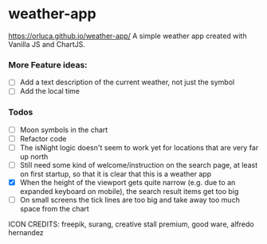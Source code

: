 # weather-app

https://orluca.github.io/weather-app/
A simple weather app created with Vanilla JS and ChartJS.

### More Feature ideas:

- [ ] Add a text description of the current weather, not just the symbol
- [ ] Add the local time

### Todos

- [ ] Moon symbols in the chart
- [ ] Refactor code
- [ ] The isNight logic doesn't seem to work yet for locations that are very far up north
- [ ] Still need some kind of welcome/instruction on the search page, at least on first startup, so that it is clear that this is a weather app
- [x] When the height of the viewport gets quite narrow (e.g. due to an expanded keyboard on mobile), the search result items get too big
- [ ] On small screens the tick lines are too big and take away too much space from the chart

ICON CREDITS: freepik, surang, creative stall premium, good ware, alfredo hernandez
